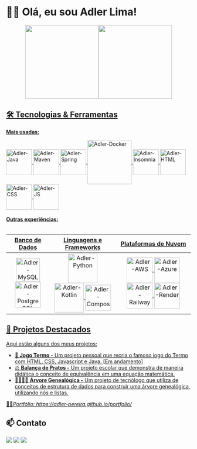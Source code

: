 # 👋🏻 Olá, eu sou Adler Lima!
<div align="center">
  <a href="https://github.com/Adler-Pereira">
    <img height="200em" src="https://github-readme-streak-stats-salesp07.vercel.app?user=Adler-Pereira&theme=java-dark&border_radius=4.5&locale=pt_BR"/><img height="200em" src="https://github-readme-stats.vercel.app/api/top-langs/?username=Adler-Pereira&layout=donut&langs_count=16&theme=vision-friendly-dark&locale=pt-br&border_color=f89820"/>
</div>

## 🛠️ Tecnologias & Ferramentas
<b>Mais usadas:</b>
<div style="display: inline_block">
  <img align="center" alt="Adler-Java" height="70" width="70" src="https://cdn.jsdelivr.net/gh/devicons/devicon@latest/icons/java/java-original.svg">
  <img align="center" alt="Adler-Maven" height="70" width="70" src="https://cdn.jsdelivr.net/gh/devicons/devicon@latest/icons/maven/maven-original.svg">
  <img align="center" alt="Adler-Spring" height="70" width="70" src="https://cdn.jsdelivr.net/gh/devicons/devicon@latest/icons/spring/spring-original.svg">
  <img align="center" alt="Adler-Docker" height="120" width="120" src="https://cdn.jsdelivr.net/gh/devicons/devicon@latest/icons/docker/docker-original.svg">
  <img align="center" alt="Adler-Insomnia" height="70" width="70" src="https://cdn.jsdelivr.net/gh/devicons/devicon@latest/icons/insomnia/insomnia-original.svg">
  <img align="center" alt="Adler-HTML" height="70" width="70" src="https://cdn.jsdelivr.net/gh/devicons/devicon@latest/icons/html5/html5-original.svg">
  <img align="center" alt="Adler-CSS" height="70" width="70" src="https://cdn.jsdelivr.net/gh/devicons/devicon@latest/icons/css3/css3-original.svg">
  <img align="center" alt="Adler-JS" height="70" width="70" src="https://cdn.jsdelivr.net/gh/devicons/devicon@latest/icons/javascript/javascript-original.svg">
</div><br>
<b>Outras experiências:</b><br><br>
<table>
  <thead>
    <tr>
      <th>Banco de Dados</th>
      <th>Linguagens e Frameworks</th>
      <th>Plataformas de Nuvem</th>
    </tr>
  </thead>
  <tbody>
    <tr align="center">
      <td>
        <img align="center" alt="Adler-MySQL" height="65" width="65" src="https://cdn.jsdelivr.net/gh/devicons/devicon@latest/icons/mysql/mysql-original.svg">
        <img align="center" alt="Adler-PostgreSQL" height="70" width="70" src="https://cdn.jsdelivr.net/gh/devicons/devicon@latest/icons/postgresql/postgresql-original.svg">
      </td>
      <td>
        <img align="center" alt="Adler-Python" height="80" width="80" src="https://cdn.jsdelivr.net/gh/devicons/devicon@latest/icons/python/python-original.svg">
        <img align="center" alt="Adler-Kotlin" height="80" width="80" src="https://cdn.jsdelivr.net/gh/devicons/devicon@latest/icons/kotlin/kotlin-original.svg">
        <img align="center" alt="Adler-Compose" height="70" width="70" src="https://cdn.jsdelivr.net/gh/devicons/devicon@latest/icons/jetpackcompose/jetpackcompose-original.svg">
      </td>
      <td>
        <img align="center" alt="Adler-AWS" height="70" width="70" src="https://cdn.jsdelivr.net/gh/devicons/devicon@latest/icons/amazonwebservices/amazonwebservices-original-wordmark.svg">
        <img align="center" alt="Adler-Azure" height="70" width="70" src="https://cdn.jsdelivr.net/gh/devicons/devicon@latest/icons/azure/azure-original.svg">
        <img align="center" alt="Adler-Railway" height="70" width="70" src="https://cdn.jsdelivr.net/gh/devicons/devicon@latest/icons/railway/railway-original.svg">
        <img align="center" alt="Adler-Render" height="70" width="70" src="https://cdn.sanity.io/images/34ent8ly/production/ec37a3660704e1fa2b4246c9a01ab34e145194ad-824x824.png">
      </td>
    </tr>
  </tbody>
</table>

## 📌 Projetos Destacados
Aqui estão alguns dos meus projetos:
- 📱 **Jogo Termo -** Um projeto pessoal que recria o famoso jogo do Termo com HTML, CSS, Javascript e Java. [Em andamento]
- ⚖️ **Balança de Pratos -** Um projeto escolar que demonstra de maneira didática o conceito de equivalência em uma equação matemática.
- 👨‍👩‍👧‍👦 **Árvore Genealógica -** Um projeto de tecnólogo que utiliza de conceitos de estrutura de dados para construir uma árvore genealógica, utilizando nós e listas.

🧑‍💻*Portfólio: <a href="https://adler-pereira.github.io/portfolio/" target="_blank">https://adler-pereira.github.io/portfolio/</a>*

## 📫 Contato
<div>
  <a href="https://www.linkedin.com/in/adlerlima" target="_blank"><img src="https://img.shields.io/badge/LinkedIn-0077B5?style=for-the-badge&logo=linkedin&logoColor=white"></a>
  <a href="mailto:adlerlimap@gmail.com" target="_blank"><img src="https://img.shields.io/badge/Gmail-D14836?style=for-the-badge&logo=gmail&logoColor=white"></a>
  <a href="https://api.whatsapp.com/send?phone=5511969102308" target="_blank"><img src="https://img.shields.io/badge/WhatsApp-25D366?style=for-the-badge&logo=whatsapp&logoColor=white"></a>
</div>
